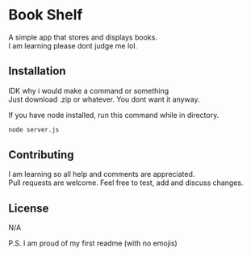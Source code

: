 # Book Shelf

A simple app that stores and displays books.  
I am learning please dont judge me lol.

## Installation

IDK why i would make a command or something  
Just download .zip or whatever. You dont want it anyway.

If you have node installed, run this command while in directory.

```bash
node server.js
```

## Contributing

I am learning so all help and comments are appreciated.  
Pull requests are welcome. Feel free to test, add and discuss changes.

## License

N/A

P.S. I am proud of my first readme (with no emojis)
